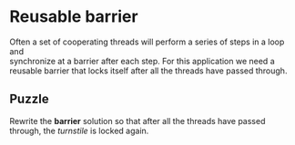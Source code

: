 # Reusable barrier

Often a set of cooperating threads will perform a series of steps in a loop and \
synchronize at a barrier after each step. For this application we need a \
reusable barrier that locks itself after all the threads have passed through.

## Puzzle

Rewrite the **barrier** solution so that after all the threads have passed \
through, the *turnstile* is locked again.
